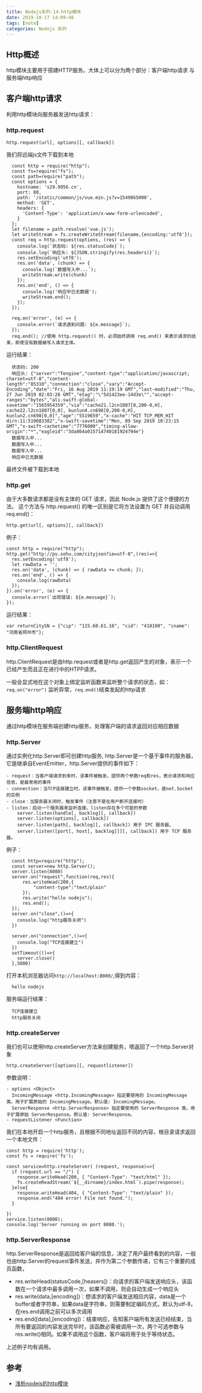 ```yaml
---
title: Nodejs系列-14-http模块
date: 2019-10-17 14:09:48
tags: [note]
categories: Nodejs 系列
---
```

## Http概述
http模块主要用于搭建HTTP服务。大体上可以分为两个部分：客户端http请求 与 服务端http响应
<!-- more -->

## 客户端http请求
利用http模块向服务器发送http请求：

### http.request
    http.request(url[, options][, callback])

我们将远端js文件下载到本地

      const http = require("http");
      const fs=require("fs");
      const path=require("path");
      const options = {
        hostname: 's29.9956.cn',
        port: 80,
        path: '/static/common/js/vue.min.js?v=1549865000',
        method: 'GET',
        headers: {
          'Content-Type': 'application/x-www-form-urlencoded',
        }
      };
      let filename = path.resolve('vue.js');
      let writeStream = fs.createWriteStream(filename,{encoding:'utf8'});
      const req = http.request(options, (res) => {
        console.log(`状态码: ${res.statusCode}`);
        console.log(`响应头: ${JSON.stringify(res.headers)}`);
        res.setEncoding('utf8');
        res.on('data', (chunk) => {
          console.log(`数据写入中...`);
          writeStream.write(chunk)
        });
        res.on('end', () => {
          console.log('响应中已无数据');
          writeStream.end();
        });
      });

      req.on('error', (e) => {
        console.error(`请求遇到问题: ${e.message}`);
      });
      req.end(); //使用 http.request() 时，必须始终调用 req.end() 来表示请求的结束，即使没有数据被写入请求主体。

运行结果：

      状态码: 200
      响应头: {"server":"Tengine","content-type":"application/javascript; charset=utf-8","content-length":"85310","connection":"close","vary":"Accept-Encoding","date":"Fri, 16 Aug 2019 11:19:19 GMT","last-modified":"Thu, 27 Jun 2019 02:03:26 GMT","etag":"\"5d1423ee-14d3e\"","accept-ranges":"bytes","ali-swift-global-savetime":"1565954359","via":"cache21.l2cn1807[0,200-0,H], cache22.l2cn1807[0,0], kunlun4.cn698[0,200-0,H], kunlun2.cn698[0,0]","age":"5519659","x-cache":"HIT TCP_MEM_HIT dirn:11:519083382","x-swift-savetime":"Mon, 09 Sep 2019 10:23:15 GMT","x-swift-cachetime":"7776000","timing-allow-origin":"*","eagleid":"3da864a015714740181924794e"}
      数据写入中...
      数据写入中...
      数据写入中...
      响应中已无数据

最终文件被下载到本地

### http.get
由于大多数请求都是没有主体的 GET 请求，因此 Node.js 提供了这个便捷的方法。 这个方法与 http.request() 的唯一区别是它将方法设置为 GET 并自动调用 req.end()：

    http.get(url[, options][, callback])

例子：

    const http = require("http");
    http.get("http://pv.sohu.com/cityjson?ie=utf-8",(res)=>{
      res.setEncoding('utf8');
      let rawData = '';
      res.on('data', (chunk) => { rawData += chunk; });
      res.on('end', () => {
        console.log(rawData)
      });
    }).on('error', (e) => {
      console.error(`出现错误: ${e.message}`);
    });

运行结果：

    var returnCitySN = {"cip": "115.60.61.16", "cid": "410100", "cname": "河南省郑州市"};

### http.ClientRequest
http.ClientRequest是由http.request或者是http.get返回产生的对象，表示一个已经产生而且正在进行中的HTPP请求。

一般会显式地在这个对象上绑定监听函数来监听整个请求的状态，如：`req.on("error")` 监听异常，`req.end()`结束发起的http请求

## 服务端http响应

通过http模块在服务端创建http服务，处理客户端的请求返回对应相应数据

### http.Server

通过实例化http.Server即可创建http服务, http.Server是一个基于事件的服务器，它是继承自EventEmitter，http.Server提供的事件如下：

    - request：当客户端请求到来时，该事件被触发，提供两个参数req和res，表示请求和响应信息，是最常用的事件
    - connection：当TCP连接建立时，该事件被触发，提供一个参数socket，是net.Socket的实例
    - close：当服务器关闭时，触发事件（注意不是在用户断开连接时） 
    - listen：启动一个服务器来监听连接，listen存在多个可能的参数
        server.listen(handle[, backlog][, callback])
        server.listen(options[, callback])
        server.listen(path[, backlog][, callback]) 用于 IPC 服务器。
        server.listen([port[, host[, backlog]]][, callback]) 用于 TCP 服务器。

例子：

      const http=require("http");
      const server=new http.Server();
      server.listen(8080)
      server.on("request",function(req,res){
          res.writeHead(200,{
              "content-type":"text/plain"
          });
          res.write("hello nodejs");
          res.end();
      });
      server.on("close",()=>{
        console.log("http服务关闭")
      })

      server.on("connection",()=>{
        console.log("TCP连接建立")
      })
      setTimeout(()=>{
        server.close()
      },5000)

打开本机浏览器访问`http://localhost:8080/`,得到内容：

      hello nodejs

服务端运行结果：

      TCP连接建立
      http服务关闭

### http.createServer
我们也可以使用http.createServer方法来创建服务，塔返回了一个http.Server对象

    http.createServer([options][, requestlistener])

参数说明：

    - options <Object>
      IncomingMessage <http.IncomingMessage> 指定要使用的 IncomingMessage 类。用于扩展原始的 IncomingMessage。默认值: IncomingMessage。
      ServerResponse <http.ServerResponse> 指定要使用的 ServerResponse 类。用于扩展原始 ServerResponse。默认值: ServerResponse。
    - requestListener <Function>

我们在本地开启一个http服务，且根据不同地址返回不同的内容，根目录请求返回一个本地文件：

    const http = require('http');
    const fs = require('fs');
  
    const service=http.createServer( (request, response)=>{
      if (request.url == "/") {
        response.writeHead(200, { "Content-Type": "text/html" });
        fs.createReadStream(`${__dirname}/index.html`).pipe(response);
      }else{
        response.writeHead(404, { "Content-Type": "text/plain" });
        response.end("404 error! File not found.");
      }
      
    })
    service.listen(8080);
    console.log('Server running on port 8080.');


### http.ServerResponse
http.ServerResponse是返回给客户端的信息，决定了用户最终看到的内容，一般也由http.Server的request事件发送，并作为第二个参数传递，它有三个重要的成员函数，

- res.writeHead(statusCode,[heasers])：向请求的客户端发送响应头，该函数在一个请求中最多调用一次，如果不调用，则会自动生成一个响应头
- res.write(data,[encoding])：想请求的客户端发送相应内容，data是一个buffer或者字符串，如果data是字符串，则需要制定编码方式，默认为utf-8，在res.end调用之前可以多次调用
- res.end([data],[encoding])：结束响应，告知客户端所有发送已经结束，当所有要返回的内容发送完毕时，该函数必需被调用一次，两个可选参数与res.write()相同。如果不调用这个函数，客户端将用于处于等待状态。

上述例子均有调用。

## 参考
- [浅析nodejs的http模块](https://www.jianshu.com/p/ab2741f78858)
